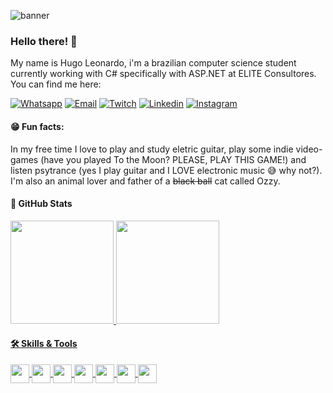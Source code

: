 <link rel="stylesheet" href="https://cdn.jsdelivr.net/gh/devicons/devicon@v2.14.0/devicon.min.css">

![banner](https://user-images.githubusercontent.com/94985416/143295516-00d7cb6a-1ca5-4b4a-80db-df9b316324b4.png)


### Hello there! 👋

My name is Hugo Leonardo, i'm a brazilian computer science student currently working with C# specifically with ASP.NET at ELITE Consultores. You can find me here:

[![Whatsapp](https://img.shields.io/badge/WhatsApp-25D366?style=for-the-badge&logo=whatsapp&logoColor=white)](https://api.whatsapp.com/send?phone=5584996655946&text=Hello%20Hugo!) 
[![Email](https://img.shields.io/badge/Microsoft_Outlook-0078D4?style=for-the-badge&logo=microsoft-outlook&logoColor=white)](mailto:hugoleonardo.dev@outlook.com)
[![Twitch](https://img.shields.io/badge/Twitch-9146FF?style=for-the-badge&logo=twitch&logoColor=white)](https://www.twitch.tv/vascelos)
[![Linkedin](https://img.shields.io/badge/LinkedIn-0077B5?style=for-the-badge&logo=linkedin&logoColor=white)](https://www.linkedin.com/in/hugo-leonardo-395235236/)
[![Instagram](https://img.shields.io/badge/Instagram-E4405F?style=for-the-badge&logo=instagram&logoColor=white)](https://www.instagram.com/huguitows/)

#### 😁 Fun facts:
   
In my free time I love to play and study eletric guitar, play some indie video-games (have you played To the Moon? PLEASE, PLAY THIS GAME!) and listen psytrance (yes I play guitar and I LOVE electronic music 😅 why not?). I'm also an animal lover and father of a ~~black ball~~ cat called Ozzy. 

#### 🔴 GitHub Stats

<div>
   <a href="https://github.com/hugo-leonardo-dev">
   <img height="165em" src="https://github-readme-stats.vercel.app/api?username=hugo-leonardo-dev&show_icons=false&theme=dracula&include_all_comits=true"/>
   <img height="165em" src="https://github-readme-stats.vercel.app/api/top-langs/?username=hugo-leonardo-dev&layout=compact&theme=dracula"/>

</div>
   
#### 🛠️ Skills & Tools
   
<div style"display inline_block"> 
   <img align="center" height="30" widht="40" img src="https://img.shields.io/badge/HTML-239120?style=for-the-badge&logo=html5&logoColor=white" />
   <img align="center" height="30" widht="40" img src="https://img.shields.io/badge/CSS-239120?&style=for-the-badge&logo=css3&logoColor=white" />
   <img align="center" height="30" widht="40" img src="https://img.shields.io/badge/JavaScript-F7DF1E?style=for-the-badge&logo=javascript&logoColor=black" />
   <img align="center" height="30" widht="40" img src="https://img.shields.io/badge/PHP-777BB4?style=for-the-badge&logo=php&logoColor=white" />
   <img align="center" height="30" widht="40" img src="https://img.shields.io/badge/jQuery-0769AD?style=for-the-badge&logo=jquery&logoColor=white" />
   <img align="center" height="30" widht="40" img src="https://img.shields.io/badge/MySQL-00000F?style=for-the-badge&logo=mysql&logoColor=white" />
   <img align="center" height="30" widht="40" img src="https://img.shields.io/badge/C%23-239120?style=for-the-badge&logo=c-sharp&logoColor=white" />
</div>

